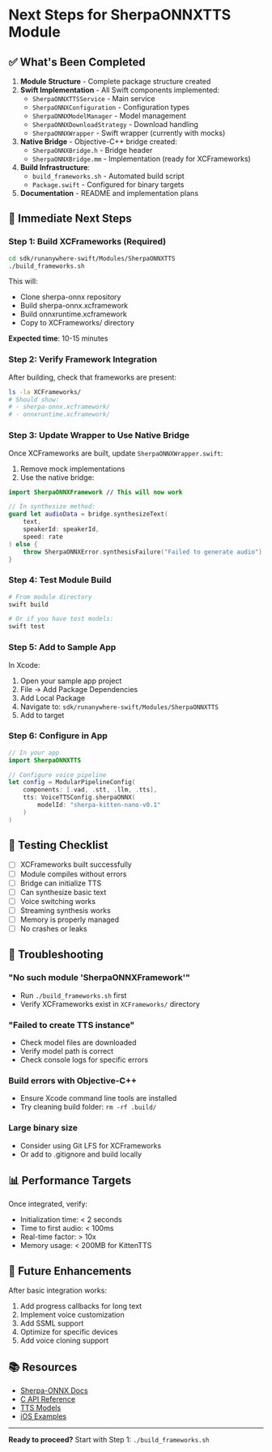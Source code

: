 # Next Steps for SherpaONNXTTS Module

## ✅ What's Been Completed

1. **Module Structure** - Complete package structure created
2. **Swift Implementation** - All Swift components implemented:
   - `SherpaONNXTTSService` - Main service
   - `SherpaONNXConfiguration` - Configuration types
   - `SherpaONNXModelManager` - Model management
   - `SherpaONNXDownloadStrategy` - Download handling
   - `SherpaONNXWrapper` - Swift wrapper (currently with mocks)
3. **Native Bridge** - Objective-C++ bridge created:
   - `SherpaONNXBridge.h` - Bridge header
   - `SherpaONNXBridge.mm` - Implementation (ready for XCFrameworks)
4. **Build Infrastructure**:
   - `build_frameworks.sh` - Automated build script
   - `Package.swift` - Configured for binary targets
5. **Documentation** - README and implementation plans

## 🚧 Immediate Next Steps

### Step 1: Build XCFrameworks (Required)

```bash
cd sdk/runanywhere-swift/Modules/SherpaONNXTTS
./build_frameworks.sh
```

This will:
- Clone sherpa-onnx repository
- Build sherpa-onnx.xcframework
- Build onnxruntime.xcframework
- Copy to XCFrameworks/ directory

**Expected time**: 10-15 minutes

### Step 2: Verify Framework Integration

After building, check that frameworks are present:
```bash
ls -la XCFrameworks/
# Should show:
# - sherpa-onnx.xcframework/
# - onnxruntime.xcframework/
```

### Step 3: Update Wrapper to Use Native Bridge

Once XCFrameworks are built, update `SherpaONNXWrapper.swift`:

1. Remove mock implementations
2. Use the native bridge:

```swift
import SherpaONNXFramework // This will now work

// In synthesize method:
guard let audioData = bridge.synthesizeText(
    text,
    speakerId: speakerId,
    speed: rate
) else {
    throw SherpaONNXError.synthesisFailure("Failed to generate audio")
}
```

### Step 4: Test Module Build

```bash
# From module directory
swift build

# Or if you have test models:
swift test
```

### Step 5: Add to Sample App

In Xcode:
1. Open your sample app project
2. File → Add Package Dependencies
3. Add Local Package
4. Navigate to: `sdk/runanywhere-swift/Modules/SherpaONNXTTS`
5. Add to target

### Step 6: Configure in App

```swift
// In your app
import SherpaONNXTTS

// Configure voice pipeline
let config = ModularPipelineConfig(
    components: [.vad, .stt, .llm, .tts],
    tts: VoiceTTSConfig.sherpaONNX(
        modelId: "sherpa-kitten-nano-v0.1"
    )
)
```

## 📝 Testing Checklist

- [ ] XCFrameworks built successfully
- [ ] Module compiles without errors
- [ ] Bridge can initialize TTS
- [ ] Can synthesize basic text
- [ ] Voice switching works
- [ ] Streaming synthesis works
- [ ] Memory is properly managed
- [ ] No crashes or leaks

## 🐛 Troubleshooting

### "No such module 'SherpaONNXFramework'"
- Run `./build_frameworks.sh` first
- Verify XCFrameworks exist in `XCFrameworks/` directory

### "Failed to create TTS instance"
- Check model files are downloaded
- Verify model path is correct
- Check console logs for specific errors

### Build errors with Objective-C++
- Ensure Xcode command line tools are installed
- Try cleaning build folder: `rm -rf .build/`

### Large binary size
- Consider using Git LFS for XCFrameworks
- Or add to .gitignore and build locally

## 📊 Performance Targets

Once integrated, verify:
- Initialization time: < 2 seconds
- Time to first audio: < 100ms
- Real-time factor: > 10x
- Memory usage: < 200MB for KittenTTS

## 🔄 Future Enhancements

After basic integration works:
1. Add progress callbacks for long text
2. Implement voice customization
3. Add SSML support
4. Optimize for specific devices
5. Add voice cloning support

## 📚 Resources

- [Sherpa-ONNX Docs](https://k2-fsa.github.io/sherpa/onnx/)
- [C API Reference](https://k2-fsa.github.io/sherpa/onnx/c-api/)
- [TTS Models](https://k2-fsa.github.io/sherpa/onnx/tts/pretrained_models.html)
- [iOS Examples](https://github.com/k2-fsa/sherpa-onnx/tree/master/ios-swift)

---

**Ready to proceed?** Start with Step 1: `./build_frameworks.sh`
